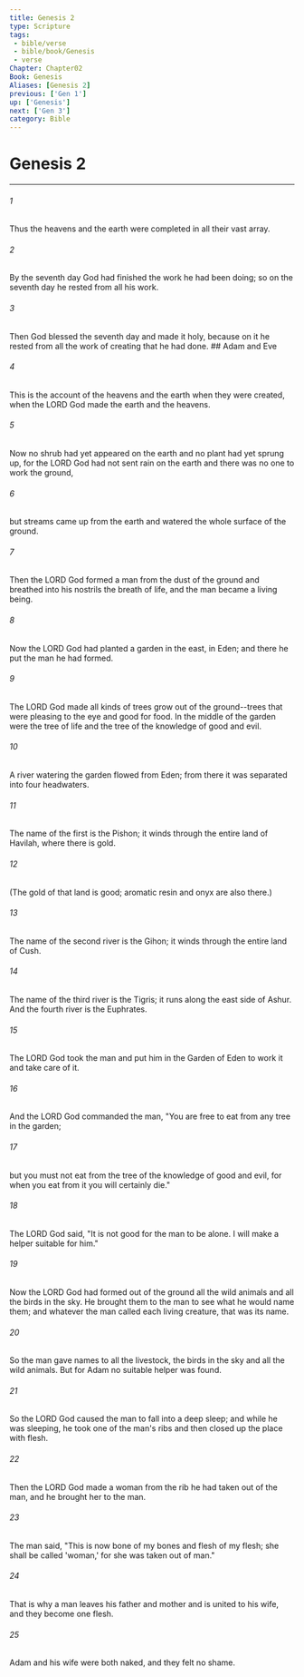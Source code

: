 ```yaml
---
title: Genesis 2
type: Scripture
tags:
 - bible/verse
 - bible/book/Genesis
 - verse
Chapter: Chapter02
Book: Genesis
Aliases: [Genesis 2]
previous: ['Gen 1']
up: ['Genesis']
next: ['Gen 3']
category: Bible
---
```

# Genesis 2

***


###### 1 
Thus the heavens and the earth were completed in all their vast array. 

###### 2 
By the seventh day God had finished the work he had been doing; so on the seventh day he rested from all his work. 

###### 3 
Then God blessed the seventh day and made it holy, because on it he rested from all the work of creating that he had done. ## Adam and Eve 

###### 4 
This is the account of the heavens and the earth when they were created, when the LORD God made the earth and the heavens. 

###### 5 
Now no shrub had yet appeared on the earth and no plant had yet sprung up, for the LORD God had not sent rain on the earth and there was no one to work the ground, 

###### 6 
but streams came up from the earth and watered the whole surface of the ground. 

###### 7 
Then the LORD God formed a man from the dust of the ground and breathed into his nostrils the breath of life, and the man became a living being. 

###### 8 
Now the LORD God had planted a garden in the east, in Eden; and there he put the man he had formed. 

###### 9 
The LORD God made all kinds of trees grow out of the ground--trees that were pleasing to the eye and good for food. In the middle of the garden were the tree of life and the tree of the knowledge of good and evil. 

###### 10 
A river watering the garden flowed from Eden; from there it was separated into four headwaters. 

###### 11 
The name of the first is the Pishon; it winds through the entire land of Havilah, where there is gold. 

###### 12 
(The gold of that land is good; aromatic resin and onyx are also there.) 

###### 13 
The name of the second river is the Gihon; it winds through the entire land of Cush. 

###### 14 
The name of the third river is the Tigris; it runs along the east side of Ashur. And the fourth river is the Euphrates. 

###### 15 
The LORD God took the man and put him in the Garden of Eden to work it and take care of it. 

###### 16 
And the LORD God commanded the man, "You are free to eat from any tree in the garden; 

###### 17 
but you must not eat from the tree of the knowledge of good and evil, for when you eat from it you will certainly die." 

###### 18 
The LORD God said, "It is not good for the man to be alone. I will make a helper suitable for him." 

###### 19 
Now the LORD God had formed out of the ground all the wild animals and all the birds in the sky. He brought them to the man to see what he would name them; and whatever the man called each living creature, that was its name. 

###### 20 
So the man gave names to all the livestock, the birds in the sky and all the wild animals. But for Adam no suitable helper was found. 

###### 21 
So the LORD God caused the man to fall into a deep sleep; and while he was sleeping, he took one of the man's ribs and then closed up the place with flesh. 

###### 22 
Then the LORD God made a woman from the rib he had taken out of the man, and he brought her to the man. 

###### 23 
The man said, "This is now bone of my bones and flesh of my flesh; she shall be called 'woman,' for she was taken out of man." 

###### 24 
That is why a man leaves his father and mother and is united to his wife, and they become one flesh. 

###### 25 
Adam and his wife were both naked, and they felt no shame. 
